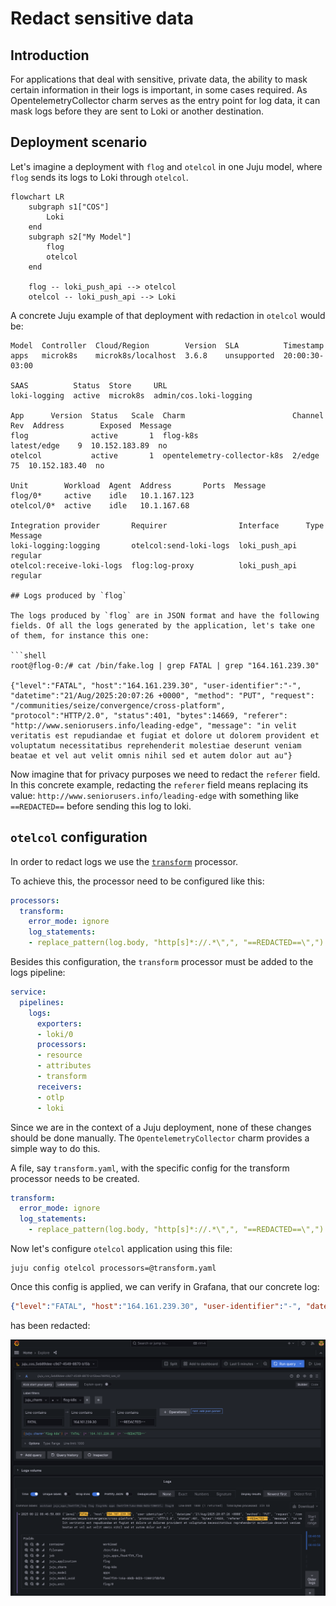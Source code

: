 # Redact sensitive data

## Introduction

For applications that deal with sensitive, private data, the ability to mask certain information in their logs is important, in some cases required.
As OpentelemetryCollector charm serves as the entry point for log data, it can mask logs before they are sent to Loki or another destination.


## Deployment scenario

Let's imagine a deployment with `flog` and `otelcol` in one Juju model, where `flog` sends its logs to Loki through `otelcol`.

```{mermaid}
flowchart LR
	subgraph s1["COS"]
		Loki
	end
	subgraph s2["My Model"]
		flog
		otelcol
	end

	flog -- loki_push_api --> otelcol
	otelcol -- loki_push_api --> Loki
```

A concrete Juju example of that deployment with redaction in `otelcol` would be:

```shell
Model  Controller  Cloud/Region        Version  SLA          Timestamp
apps   microk8s    microk8s/localhost  3.6.8    unsupported  20:00:30-03:00

SAAS          Status  Store     URL
loki-logging  active  microk8s  admin/cos.loki-logging

App      Version  Status   Scale  Charm                        Channel      Rev  Address        Exposed  Message
flog              active       1  flog-k8s                     latest/edge    9  10.152.183.89  no
otelcol           active       1  opentelemetry-collector-k8s  2/edge        75  10.152.183.40  no

Unit        Workload  Agent  Address       Ports  Message
flog/0*     active    idle   10.1.167.123
otelcol/0*  active    idle   10.1.167.68

Integration provider       Requirer                Interface      Type     Message
loki-logging:logging       otelcol:send-loki-logs  loki_push_api  regular
otelcol:receive-loki-logs  flog:log-proxy          loki_push_api  regular

## Logs produced by `flog`

The logs produced by `flog` are in JSON format and have the following fields. Of all the logs generated by the application, let's take one of them, for instance this one:

```shell
root@flog-0:/# cat /bin/fake.log | grep FATAL | grep "164.161.239.30"

{"level":"FATAL", "host":"164.161.239.30", "user-identifier":"-", "datetime":"21/Aug/2025:20:07:26 +0000", "method": "PUT", "request": "/communities/seize/convergence/cross-platform", "protocol":"HTTP/2.0", "status":401, "bytes":14669, "referer": "http://www.seniorusers.info/leading-edge", "message": "in velit veritatis est repudiandae et fugiat et dolore ut dolorem provident et voluptatum necessitatibus reprehenderit molestiae deserunt veniam beatae et vel aut velit omnis nihil sed et autem dolor aut au"}
```

Now imagine that for privacy purposes we need to redact the `referer` field. In this concrete example, redacting the `referer` field means replacing its value: `http://www.seniorusers.info/leading-edge` with something like `==REDACTED==` before sending this log to loki.

## `otelcol` configuration

In order to redact logs we use the [`transform`](https://github.com/open-telemetry/opentelemetry-collector-contrib/tree/main/processor/transformprocessor#transform-processor) processor.

To achieve this, the processor need to be configured like this:

```yaml
processors:
  transform:
    error_mode: ignore
    log_statements:
    - replace_pattern(log.body, "http[s]*://.*\",", "==REDACTED==\",")
```

Besides this configuration, the `transform` processor must be added to the logs pipeline:

```yaml
service:
  pipelines:
    logs:
      exporters:
      - loki/0
      processors:
      - resource
      - attributes
      - transform
      receivers:
      - otlp
      - loki
```

Since we are in the context of a Juju deployment, none of these changes should be done manually. The `OpentelemetryCollector` charm provides a simple way to do this.

A file, say `transform.yaml`,  with the specific config for the transform processor needs to be created.

```yaml
transform:
  error_mode: ignore
  log_statements:
    - replace_pattern(log.body, "http[s]*://.*\",", "==REDACTED==\",")
```

Now let's configure `otelcol` application using this file:

```shell
juju config otelcol processors=@transform.yaml
```

Once this config is applied, we can verify in Grafana, that our concrete log:

```json
{"level":"FATAL", "host":"164.161.239.30", "user-identifier":"-", "datetime":"21/Aug/2025:20:07:26 +0000", "method": "PUT", "request": "/communities/seize/convergence/cross-platform", "protocol":"HTTP/2.0", "status":401, "bytes":14669, "referer": "http://www.seniorusers.info/leading-edge", "message": "in velit veritatis est repudiandae et fugiat et dolore ut dolorem provident et voluptatum necessitatibus reprehenderit molestiae deserunt veniam beatae et vel aut velit omnis nihil sed et autem dolor aut au"}
```

has been redacted:

![image](assets/grafaana-redacted-log.png)
